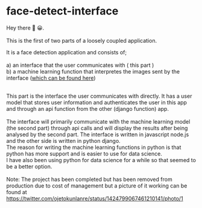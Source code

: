 # face-detect-interface
Hey there :wave: :grinning:. <br><br>
This is the first of two parts of a loosely coupled application.

It is a face detection application and consists of;<br>
      <br>a) an interface that the user communicates with ( this part )
      <br>b) a machine learning function that interpretes the images sent by the interface (<a href="https://github.com/ojetokun/face-detect-function">which can be found here</a>)
<br><br>
 
This part is the interface the user communicates with directly. It has a user model that stores user information and authenticates the user in this app and through an api function from the other (django function) app.
<br>
<br>
The interface will primarily communicate with the machine learning model (the second part) through api calls and will display the results after being analysed by the second part.
The interface is written in javascript node.js and the other side is written in python django. <br>The reason for writing the machine learning functions in python is that python has more support and is easier to use for data science. <br> I have also been using python for data science for a while so that seemed to be a better option.
<br><br>
Note: The project has been completed but has been removed from production due to cost of management  but a picture of it working can be found at https://twitter.com/ojetokunlanre/status/1424799067461210141/photo/1
<br><br>

